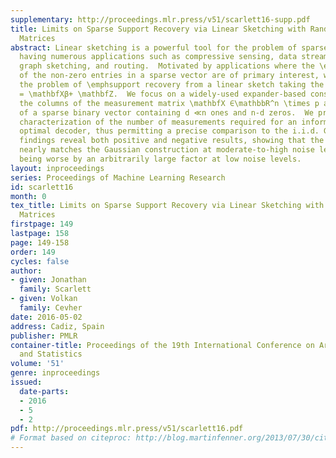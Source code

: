 ```yaml
---
supplementary: http://proceedings.mlr.press/v51/scarlett16-supp.pdf
title: Limits on Sparse Support Recovery via Linear Sketching with Random Expander
  Matrices
abstract: Linear sketching is a powerful tool for the problem of sparse signal recovery,
  having numerous applications such as compressive sensing, data stream computing,
  graph sketching, and routing.  Motivated by applications where the \emphpositions
  of the non-zero entries in a sparse vector are of primary interest, we consider
  the problem of \emphsupport recovery from a linear sketch taking the form \mathbfY
  = \mathbfXβ+ \mathbfZ.  We focus on a widely-used expander-based construction in
  the columns of the measurement matrix \mathbfX ∈\mathbbR^n \times p are random permutations
  of a sparse binary vector containing d ≪n ones and n-d zeros.  We provide a sharp
  characterization of the number of measurements required for an information-theoretically
  optimal decoder, thus permitting a precise comparison to the i.i.d. Gaussian construction.  Our
  findings reveal both positive and negative results, showing that the performance
  nearly matches the Gaussian construction at moderate-to-high noise levels, while
  being worse by an arbitrarily large factor at low noise levels.
layout: inproceedings
series: Proceedings of Machine Learning Research
id: scarlett16
month: 0
tex_title: Limits on Sparse Support Recovery via Linear Sketching with Random Expander
  Matrices
firstpage: 149
lastpage: 158
page: 149-158
order: 149
cycles: false
author:
- given: Jonathan
  family: Scarlett
- given: Volkan
  family: Cevher
date: 2016-05-02
address: Cadiz, Spain
publisher: PMLR
container-title: Proceedings of the 19th International Conference on Artificial Intelligence
  and Statistics
volume: '51'
genre: inproceedings
issued:
  date-parts:
  - 2016
  - 5
  - 2
pdf: http://proceedings.mlr.press/v51/scarlett16.pdf
# Format based on citeproc: http://blog.martinfenner.org/2013/07/30/citeproc-yaml-for-bibliographies/
---
```

